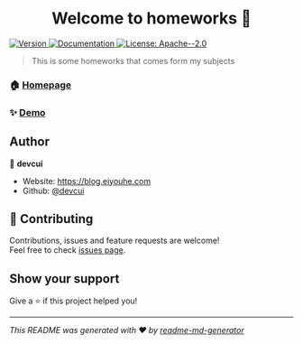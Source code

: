 <h1 align="center">Welcome to homeworks 👋</h1>
<p>
  <a href="https://www.npmjs.com/package/homeworks" target="_blank">
    <img alt="Version" src="https://img.shields.io/npm/v/homeworks.svg">
  </a>
  <a href="https://github.com/devcui/homeworks" target="_blank">
    <img alt="Documentation" src="https://img.shields.io/badge/documentation-yes-brightgreen.svg" />
  </a>
  <a href="#" target="_blank">
    <img alt="License: Apache--2.0" src="https://img.shields.io/badge/License-Apache--2.0-yellow.svg" />
  </a>
</p>

> This is some homeworks that comes form my subjects

### 🏠 [Homepage](https://github.com/devcui/homeworks)

### ✨ [Demo](https://github.com/devcui/homeworks)

## Author

👤 **devcui**

* Website: https://blog.eiyouhe.com
* Github: [@devcui](https://github.com/devcui)

## 🤝 Contributing

Contributions, issues and feature requests are welcome!<br />Feel free to check [issues page](https://github.com/devcui/homeworks/issues). 

## Show your support

Give a ⭐️ if this project helped you!

***
_This README was generated with ❤️ by [readme-md-generator](https://github.com/kefranabg/readme-md-generator)_